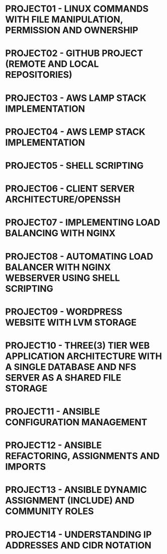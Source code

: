 # PROJECT01 - LINUX COMMANDS WITH FILE MANIPULATION, PERMISSION AND OWNERSHIP
# PROJECT02 - GITHUB PROJECT (REMOTE AND LOCAL REPOSITORIES)
# PROJECT03 - AWS LAMP STACK IMPLEMENTATION
# PROJECT04 - AWS LEMP STACK IMPLEMENTATION
# PROJECT05 - SHELL SCRIPTING
# PROJECT06 - CLIENT SERVER ARCHITECTURE/OPENSSH
# PROJECT07 - IMPLEMENTING LOAD BALANCING WITH NGINX
# PROJECT08 - AUTOMATING LOAD BALANCER WITH NGINX WEBSERVER USING SHELL SCRIPTING
# PROJECT09 - WORDPRESS WEBSITE WITH LVM STORAGE
# PROJECT10 - THREE(3) TIER WEB APPLICATION ARCHITECTURE WITH A SINGLE DATABASE AND NFS SERVER AS A SHARED FILE STORAGE
# PROJECT11 - ANSIBLE CONFIGURATION MANAGEMENT
# PROJECT12 - ANSIBLE REFACTORING, ASSIGNMENTS AND IMPORTS
# PROJECT13 - ANSIBLE DYNAMIC ASSIGNMENT (INCLUDE) AND COMMUNITY ROLES
# PROJECT14 - UNDERSTANDING IP ADDRESSES AND CIDR NOTATION